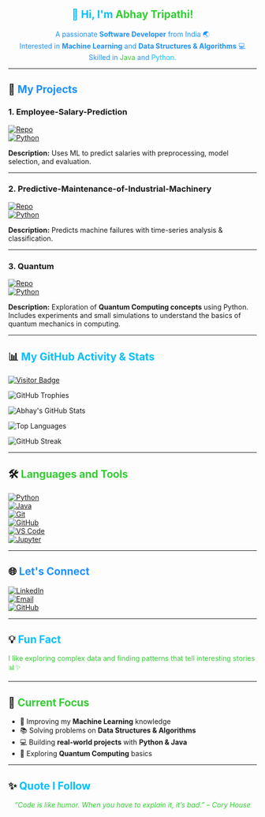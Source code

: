 <h2 align="center" style="color: #00BFFF;">👋 Hi, I'm <span style="color:#32CD32;">Abhay Tripathi!</span></h2>

<p align="center" style="color:#1E90FF;">
A passionate <b>Software Developer</b> from India 🌏 <br>
Interested in <b>Machine Learning</b> and <b>Data Structures & Algorithms</b> 💻 <br>
Skilled in <span style="color:#32CD32;">Java</span> and <span style="color:#00BFFF;">Python</span>.
</p>

---

## 🚀 <span style="color:#1E90FF;">My Projects</span>

### 1. Employee-Salary-Prediction  
[![Repo](https://img.shields.io/badge/GitHub-Repo-00BFFF?style=for-the-badge&logo=github&logoColor=white)](https://github.com/bhargav-abhay/Employee-Salary-Prediction)  
[![Python](https://img.shields.io/badge/Python-32CD32?style=for-the-badge&logo=python&logoColor=white)]()  

**Description:** Uses ML to predict salaries with preprocessing, model selection, and evaluation.  

---

### 2. Predictive-Maintenance-of-Industrial-Machinery  
[![Repo](https://img.shields.io/badge/GitHub-Repo-00BFFF?style=for-the-badge&logo=github&logoColor=white)](https://github.com/bhargav-abhay/Predictive-Maintenance-of-Industrial-Machinery)  
[![Python](https://img.shields.io/badge/Python-32CD32?style=for-the-badge&logo=python&logoColor=white)]()  

**Description:** Predicts machine failures with time-series analysis & classification.  

---

### 3. Quantum  
[![Repo](https://img.shields.io/badge/GitHub-Repo-00BFFF?style=for-the-badge&logo=github&logoColor=white)](https://github.com/bhargav-abhay/quantum)  
[![Python](https://img.shields.io/badge/Python-32CD32?style=for-the-badge&logo=python&logoColor=white)]()  

**Description:** Exploration of **Quantum Computing concepts** using Python. Includes experiments and small simulations to understand the basics of quantum mechanics in computing.  

---

## 📊 <span style="color:#00BFFF;">My GitHub Activity & Stats</span>

[![Visitor Badge](https://visitor-badge.laobi.eu/badge?page_id=bhargav-abhay.bhargav-abhay&color=1E90FF)](https://github.com/bhargav-abhay)

![GitHub Trophies](https://github-profile-trophy.vercel.app/?username=bhargav-abhay&theme=algolia&no-frame=true&no-bg=true)

![Abhay's GitHub Stats](https://github-readme-stats.vercel.app/api?username=bhargav-abhay&show_icons=true&theme=algolia&hide_border=true&include_all_commits=true)

![Top Languages](https://github-readme-stats.vercel.app/api/top-langs/?username=bhargav-abhay&layout=compact&theme=algolia&hide_border=true)

![GitHub Streak](https://github-readme-streak-stats.herokuapp.com/?user=bhargav-abhay&theme=algolia&hide_border=true)

---

## 🛠️ <span style="color:#32CD32;">Languages and Tools</span>

[![Python](https://img.shields.io/badge/Python-32CD32?style=for-the-badge&logo=python&logoColor=white)]()  
[![Java](https://img.shields.io/badge/Java-00BFFF?style=for-the-badge&logo=java&logoColor=white)]()  
[![Git](https://img.shields.io/badge/Git-32CD32?style=for-the-badge&logo=git&logoColor=white)]()  
[![GitHub](https://img.shields.io/badge/GitHub-00BFFF?style=for-the-badge&logo=github&logoColor=white)]()  
[![VS Code](https://img.shields.io/badge/VS%20Code-32CD32?style=for-the-badge&logo=visual-studio-code&logoColor=white)]()  
[![Jupyter](https://img.shields.io/badge/Jupyter-00BFFF?style=for-the-badge&logo=jupyter&logoColor=white)]()  

---

## 🌐 <span style="color:#1E90FF;">Let's Connect</span>

[![LinkedIn](https://img.shields.io/badge/LinkedIn-Connect-blue?style=for-the-badge&logo=linkedin&logoColor=white)](https://www.linkedin.com/in/abhay-tripathi-08712029b)  
[![Email](https://img.shields.io/badge/Email-Me-32CD32?style=for-the-badge&logo=gmail&logoColor=white)](mailto:bhargavabhay182@gmail.com)  
[![GitHub](https://img.shields.io/badge/GitHub-Profile-00BFFF?style=for-the-badge&logo=github&logoColor=white)](https://github.com/bhargav-abhay)  

---

## 💡 <span style="color:#00BFFF;">Fun Fact</span>

<span style="color:#32CD32;">I like exploring complex data and finding patterns that tell interesting stories 📊✨</span>

---

## 🎯 <span style="color:#32CD32;">Current Focus</span>

- 🚀 Improving my **Machine Learning** knowledge  
- 📚 Solving problems on **Data Structures & Algorithms**  
- 💻 Building **real-world projects** with **Python & Java**  
- 🌌 Exploring **Quantum Computing** basics  

---

## ✨ <span style="color:#00BFFF;">Quote I Follow</span>

<p align="center" style="color:#32CD32; font-style:italic;">
“Code is like humor. When you have to explain it, it’s bad.” – Cory House
</p>
